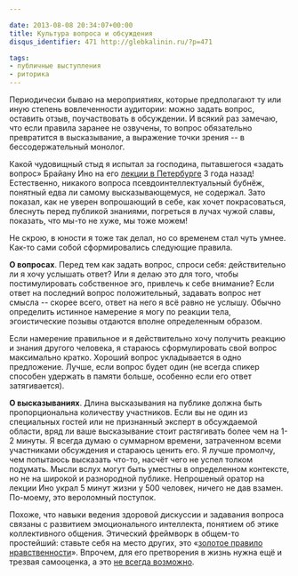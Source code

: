```yaml
---

date: 2013-08-08 20:34:07+00:00
title: Культура вопроса и обсуждения
disqus_identifier: 471 http://glebkalinin.ru/?p=471

tags:
- публичные выступления
- риторика
---
```


Периодически бываю на мероприятиях, которые предполагают ту или иную степень вовлеченности аудитории: можно задать вопрос, оставить отзыв, поучаствовать в обсуждении. И всякий раз замечаю, что если правила заранее не озвучены, то вопрос обязательно превратится в высказывание, а выражение точки зрения -- в бессодержательный монолог. 

Какой чудовищный стыд я испытал за господина, пытавшегося «задать вопрос» Брайану Ино на его [лекции в Петербурге](http://glebkalinin.ru/brian-eno/) 3 года назад! Естественно, никакого вопроса псевдоинтеллектуальный бубнёж, понятный едва ли самому высказывающемуся, не содержал. Зато показал, как не уверен вопрошающий в себе, как хочет покрасоваться, блеснуть перед публикой знаниями, погреться в лучах чужой славы, показать, что мы-то не хуже, мы тоже можем!

Не скрою, в юности я тоже так делал, но со временем стал чуть умнее. Как-то сами собой сформировались следующие правила.

**О вопросах**. Перед тем как задать вопрос, спроси себя: действительно ли я хочу услышать ответ? Или я делаю это для того, чтобы постимулировать собственное эго, привлечь к себе внимание? Если ответ на последний вопрос положительный, задавать вопрос нет смысла -- скорее всего, ответ на него я всё равно не услышу. Обычно определить истинное намерение я могу по реакции тела, эгоистические позывы отдаются вполне определенным образом.

Если намерение правильное и я действительно хочу получить реакцию и знания другого человека, я стараюсь сформулировать свой вопрос максимально кратко. Хороший вопрос укладывается в одно предложение. Лучше, если вопрос будет один (не всегда спикер способен удержать в памяти больше, особенно если его ответ затягивается).

**О высказываниях**. Длина высказывания на публике должна быть пропорциональна количеству участников. Если вы не один из специальных гостей или не признанный эксперт в обсуждаемой области, вряд ли ваше высказывание стоит растягивать более чем на 1-2 минуты. Я всегда думаю о суммарном времени, затраченном всеми участниками обсуждения и стараюсь ценить его. Я лучше промолчу, чем попытаюсь высказать что-то, насчёт чего не успел толком подумать. Мысли вслух могут быть уместны в определенном контексте, но не на широкой и разнородной публике. Непрошеный оратор на лекции Ино украл 5 минут жизни у 500 человек, ничего не дав взамен. По-моему, это вероломный поступок. 

Похоже, что навыки ведения здоровой дискуссии и задавания вопроса связаны с развитием эмоционального интеллекта, понятием об этике коллективного общения. Этический фреймворк в общем-то простейший: ставьте себя на место других, это «[золотое правило нравственности](http://ru.wikipedia.org/wiki/%D0%97%D0%BE%D0%BB%D0%BE%D1%82%D0%BE%D0%B5_%D0%BF%D1%80%D0%B0%D0%B2%D0%B8%D0%BB%D0%BE_%D0%BD%D1%80%D0%B0%D0%B2%D1%81%D1%82%D0%B2%D0%B5%D0%BD%D0%BD%D0%BE%D1%81%D1%82%D0%B8#.D0.92.D0.B8.D0.B4.D1.8B_.D0.B7.D0.BE.D0.BB.D0.BE.D1.82.D0.BE.D0.B3.D0.BE_.D0.BF.D1.80.D0.B0.D0.B2.D0.B8.D0.BB.D0.B0)». Впрочем, для его претворения в жизнь нужна ещё и трезвая самооценка, а это [не всегда возможно](http://ru.wikipedia.org/wiki/%D0%AD%D1%84%D1%84%D0%B5%D0%BA%D1%82_%D0%94%D0%B0%D0%BD%D0%BD%D0%B8%D0%BD%D0%B3%D0%B0_%E2%80%94_%D0%9A%D1%80%D1%8E%D0%B3%D0%B5%D1%80%D0%B0).
